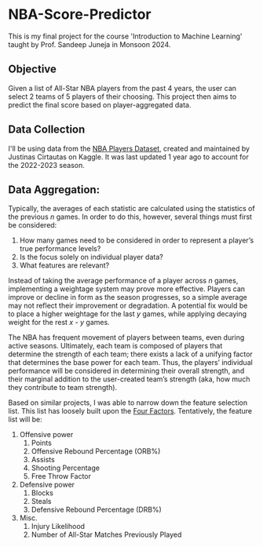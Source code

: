 # NBA-Score-Predictor

This is my final project for the course 'Introduction to Machine Learning' taught by Prof. Sandeep Juneja in Monsoon 2024.

## Objective

Given a list of All-Star NBA players from the past 4 years, the user can select 2 teams of 5 players of their choosing. This project then aims to predict the final score based on player-aggregated data.

## Data Collection

I'll be using data from the [NBA Players Dataset](https://www.kaggle.com/datasets/justinas/nba-players-data), created and maintained by Justinas Cirtautas on Kaggle. It was last updated 1 year ago to account for the 2022-2023 season.

## Data Aggregation:

Typically, the averages of each statistic are calculated using the statistics of the previous _n_ games. In order to do this, however, several things must first be considered:

1. How many games need to be considered in order to represent a player’s true performance levels?
2. Is the focus solely on individual player data?
3. What features are relevant?

Instead of taking the average performance of a player across _n_ games, implementing a weightage system may prove more effective. Players can improve or decline in form as the season progresses, so a simple average may not reflect their improvement or degradation. A potential fix would be to place a higher weightage for the last _y_ games, while applying decaying weight for the rest _x - y_ games.

The NBA has frequent movement of players between teams, even during active seasons. Ultimately, each team is composed of players that determine the strength of each team; there exists a lack of a unifying factor that determines the base power for each team. Thus, the players’ individual performance will be considered in determining their overall strength, and their marginal addition to the user-created team’s strength (aka, how much they contribute to team strength).

Based on similar projects, I was able to narrow down the feature selection list. This list has loosely built upon the [Four Factors](https://www.basketball-reference.com/about/factors.html). Tentatively, the feature list will be:

1. Offensive power
   1. Points
   2. Offensive Rebound Percentage (ORB%)
   3. Assists
   4. Shooting Percentage
   5. Free Throw Factor
2. Defensive power
   1. Blocks
   2. Steals
   3. Defensive Rebound Percentage (DRB%)
3. Misc.
   1. Injury Likelihood
   2. Number of All-Star Matches Previously Played
